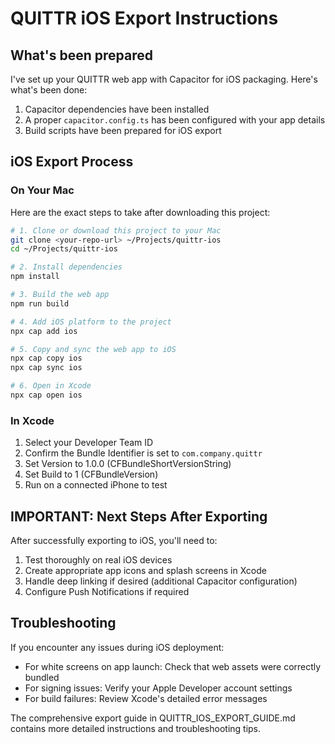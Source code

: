 # QUITTR iOS Export Instructions

## What's been prepared

I've set up your QUITTR web app with Capacitor for iOS packaging. Here's what's been done:

1. Capacitor dependencies have been installed
2. A proper `capacitor.config.ts` has been configured with your app details
3. Build scripts have been prepared for iOS export

## iOS Export Process

### On Your Mac

Here are the exact steps to take after downloading this project:

```bash
# 1. Clone or download this project to your Mac
git clone <your-repo-url> ~/Projects/quittr-ios
cd ~/Projects/quittr-ios

# 2. Install dependencies
npm install

# 3. Build the web app
npm run build

# 4. Add iOS platform to the project
npx cap add ios

# 5. Copy and sync the web app to iOS
npx cap copy ios
npx cap sync ios

# 6. Open in Xcode
npx cap open ios
```

### In Xcode

1. Select your Developer Team ID
2. Confirm the Bundle Identifier is set to `com.company.quittr`
3. Set Version to 1.0.0 (CFBundleShortVersionString)
4. Set Build to 1 (CFBundleVersion)
5. Run on a connected iPhone to test

## IMPORTANT: Next Steps After Exporting

After successfully exporting to iOS, you'll need to:

1. Test thoroughly on real iOS devices
2. Create appropriate app icons and splash screens in Xcode
3. Handle deep linking if desired (additional Capacitor configuration)
4. Configure Push Notifications if required

## Troubleshooting

If you encounter any issues during iOS deployment:

- For white screens on app launch: Check that web assets were correctly bundled
- For signing issues: Verify your Apple Developer account settings
- For build failures: Review Xcode's detailed error messages

The comprehensive export guide in QUITTR_IOS_EXPORT_GUIDE.md contains more detailed instructions and troubleshooting tips.